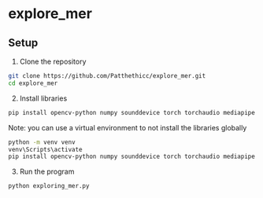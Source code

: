# explore_mer

## Setup
1. Clone the repository
```bash
git clone https://github.com/Patthethicc/explore_mer.git
cd explore_mer
```
2. Install libraries
```bash
pip install opencv-python numpy sounddevice torch torchaudio mediapipe deepface transformers scipy
```
Note: you can use a virtual environment to not install the libraries globally
```bash
python -m venv venv
venv\Scripts\activate
pip install opencv-python numpy sounddevice torch torchaudio mediapipe deepface transformers scipy
```
3. Run the program
```bash
python exploring_mer.py
```